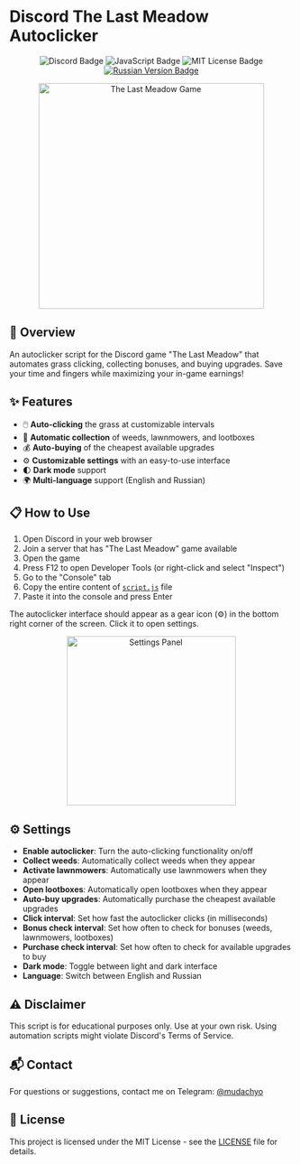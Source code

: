 # Discord The Last Meadow Autoclicker

<div align="center">
    <img src="https://img.shields.io/badge/Discord-The%20Last%20Meadow-5865F2?style=for-the-badge&logo=discord&logoColor=white" alt="Discord Badge"/>
    <img src="https://img.shields.io/badge/language-JavaScript-F7DF1E?style=for-the-badge&logo=javascript&logoColor=black" alt="JavaScript Badge"/>
    <img src="https://img.shields.io/badge/license-MIT-green?style=for-the-badge" alt="MIT License Badge"/>
    <br>
    <a href="README_RU.md"><img src="https://img.shields.io/badge/Русская%20версия-Читать-blue?style=for-the-badge&labelColor=darkblue" alt="Russian Version Badge"/></a>
</div>

<p align="center">
    <img src="https://i.imgur.com/8sYP3Jo.png" alt="The Last Meadow Game" width="400"/>
</p>

## 🌿 Overview

An autoclicker script for the Discord game "The Last Meadow" that automates grass clicking, collecting bonuses, and buying upgrades. Save your time and fingers while maximizing your in-game earnings!

## ✨ Features

- 🖱️ **Auto-clicking** the grass at customizable intervals
- 🌱 **Automatic collection** of weeds, lawnmowers, and lootboxes
- 💰 **Auto-buying** of the cheapest available upgrades
- ⚙️ **Customizable settings** with an easy-to-use interface
- 🌓 **Dark mode** support
- 🌍 **Multi-language** support (English and Russian)

## 📋 How to Use

1. Open Discord in your web browser
2. Join a server that has "The Last Meadow" game available
3. Open the game
4. Press F12 to open Developer Tools (or right-click and select "Inspect")
5. Go to the "Console" tab
6. Copy the entire content of [`script.js`](https://raw.githubusercontent.com/mudachyo/Discord-The-Last-Meadow/refs/heads/main/script.js) file
7. Paste it into the console and press Enter

The autoclicker interface should appear as a gear icon (⚙️) in the bottom right corner of the screen. Click it to open settings.

<p align="center">
    <img src="https://i.imgur.com/BJTFcm3.png" alt="Settings Panel" width="300"/>
</p>

## ⚙️ Settings

- **Enable autoclicker**: Turn the auto-clicking functionality on/off
- **Collect weeds**: Automatically collect weeds when they appear
- **Activate lawnmowers**: Automatically use lawnmowers when they appear
- **Open lootboxes**: Automatically open lootboxes when they appear
- **Auto-buy upgrades**: Automatically purchase the cheapest available upgrades
- **Click interval**: Set how fast the autoclicker clicks (in milliseconds)
- **Bonus check interval**: Set how often to check for bonuses (weeds, lawnmowers, lootboxes)
- **Purchase check interval**: Set how often to check for available upgrades to buy
- **Dark mode**: Toggle between light and dark interface
- **Language**: Switch between English and Russian

## ⚠️ Disclaimer

This script is for educational purposes only. Use at your own risk. Using automation scripts might violate Discord's Terms of Service.

## 📬 Contact

For questions or suggestions, contact me on Telegram: [@mudachyo](https://t.me/mudachyo)

## 📄 License

This project is licensed under the MIT License - see the [LICENSE](LICENSE) file for details. 